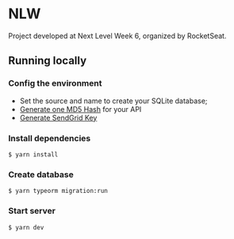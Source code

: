 # NLW
Project developed at Next Level Week 6, organized by RocketSeat.

## Running locally

### Config the environment
- Set the source and name to create your SQLite database;
- [Generate one MD5 Hash]("https://www.md5hashgenerator.com/") for your API
- [Generate SendGrid Key]("https://www.luiztools.com.br/post/como-enviar-emails-em-node-js-usando-sendgrid/")

### Install dependencies
```
$ yarn install
```
### Create database
```
$ yarn typeorm migration:run
```

### Start server
```
$ yarn dev
```
